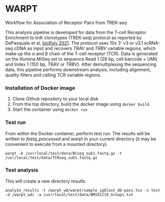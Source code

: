# WARPT
Workflow for Association of Receptor Pairs from TREK-seq

This analysis pipeline is developed for data from the T-cell Receptor Enrichment to linK clonotypes (TREK-seq) protocol as reported by DePasquale et al, [bioRxiv 2021](https://www.biorxiv.org/content/10.1101/2021.12.01.470599v1). The protocol uses 10x 3' v3 or v3.1 scRNA-seq cDNA as input and recovers *TRAV* and *TRBV* variable regions, which make up the &alpha; and &beta; chain of the T-cell receptor (TCR). Data is generated on the Illumina MiSeq set to sequence Read 1 (28 bp, cell barcode + UMI) and Index 1 (150 bp, *TRAV* or *TRBV*). After demultiplexing the sequencing data, this pipeline performs downstream analysis, including alignment, quality filters and calling TCR variable regions. 


### Installation of Docker image
1. Clone Github repository to your local disk
2. From the top directory, build the docker image using `docker build`
3. Start the container using `docker run`


### Test run
From within the Docker container, perform test run. The results will be written to *fastq_processed* and *warpt* in your current directory (it may be convenient to execute from a mounted directory).
```
warpt -b /usr/local/test/data/BCseq_sub1.fastq.gz -t /usr/local/test/data/TCRseq_sub1.fastq.gz
```


### Test analysis
This will create a new directory *results*.
```
analyze_results -t /warpt_wd/warpt/sample_igblast_db-pass.tsv -s test -d /warpt_wd/ -a /usr/local/test/data/BM191119_Groups.txt
```